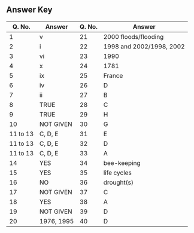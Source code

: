 ## Answer Key

| Q. No. 	| Answer 	| Q. No.	| Answer |
| --- 	| --- 	| --- 	| --- |
| 1	| v 	| 21	| 2000 floods/flooding |
| 2	| i	| 22	| 1998 and 2002/1998, 2002 |
| 3	| vi	| 23	| 1990 |
| 4	| x	| 24	| 1781 |
| 5	| ix	| 25	| France |
| 6	| iv	| 26	| D |
| 7	| ii	| 27	| B |
| 8	| TRUE	| 28	| C |
| 9	| TRUE	| 29	| H |
| 10	| NOT GIVEN	| 30	| G |
| 11 to 13	| C, D, E	| 31	| E |
| 11 to 13	| C, D, E	| 32	| D |
| 11 to 13	| C, D, E	| 33	| A |
| 14	| YES	| 34	| bee-keeping |
| 15	| YES	| 35	| life cycles |
| 16	| NO	| 36	| drought(s) |
| 17	| NOT GIVEN	| 37	| C |
| 18	| YES	| 38	| A |
| 19	| NOT GIVEN	| 39	| D |
| 20	| 1976, 1995	| 40	| D |
